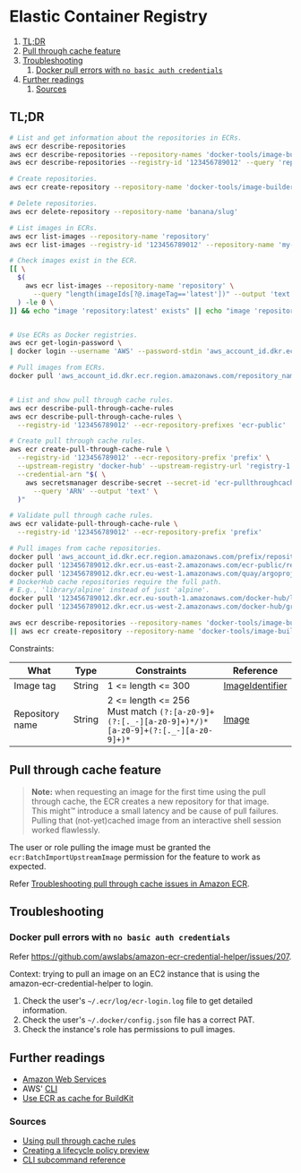# Elastic Container Registry

1. [TL;DR](#tldr)
1. [Pull through cache feature](#pull-through-cache-feature)
1. [Troubleshooting](#troubleshooting)
   1. [Docker pull errors with `no basic auth credentials`](#docker-pull-errors-with-no-basic-auth-credentials)
1. [Further readings](#further-readings)
   1. [Sources](#sources)

## TL;DR

```sh
# List and get information about the repositories in ECRs.
aws ecr describe-repositories
aws ecr describe-repositories --repository-names 'docker-tools/image-builder'
aws ecr describe-repositories --registry-id '123456789012' --query 'repositories[].repositoryName'

# Create repositories.
aws ecr create-repository --repository-name 'docker-tools/image-builder'

# Delete repositories.
aws ecr delete-repository --repository-name 'banana/slug'

# List images in ECRs.
aws ecr list-images --repository-name 'repository'
aws ecr list-images --registry-id '123456789012' --repository-name 'my-image'

# Check images exist in the ECR.
[[ \
  $(
    aws ecr list-images --repository-name 'repository' \
      --query "length(imageIds[?@.imageTag=='latest'])" --output 'text' \
  ) -le 0 \
]] && echo "image 'repository:latest' exists" || echo "image 'repository:latest' does not exist"


# Use ECRs as Docker registries.
aws ecr get-login-password \
| docker login --username 'AWS' --password-stdin 'aws_account_id.dkr.ecr.region.amazonaws.com'

# Pull images from ECRs.
docker pull 'aws_account_id.dkr.ecr.region.amazonaws.com/repository_name/image_name:tag'


# List and show pull through cache rules.
aws ecr describe-pull-through-cache-rules
aws ecr describe-pull-through-cache-rules \
  --registry-id '123456789012' --ecr-repository-prefixes 'ecr-public' 'quay'

# Create pull through cache rules.
aws ecr create-pull-through-cache-rule \
  --registry-id '123456789012' --ecr-repository-prefix 'prefix' \
  --upstream-registry 'docker-hub' --upstream-registry-url 'registry-1.docker.io' \
  --credential-arn "$( \
    aws secretsmanager describe-secret --secret-id 'ecr-pullthroughcache/docker-hub' \
      --query 'ARN' --output 'text' \
  )"

# Validate pull through cache rules.
aws ecr validate-pull-through-cache-rule \
  --registry-id '123456789012' --ecr-repository-prefix 'prefix'

# Pull images from cache repositories.
docker pull 'aws_account_id.dkr.ecr.region.amazonaws.com/prefix/repository_name/image_name:tag'
docker pull '123456789012.dkr.ecr.us-east-2.amazonaws.com/ecr-public/repository_name/image_name:tag'
docker pull '123456789012.dkr.ecr.eu-west-1.amazonaws.com/quay/argoproj/argocd:v2.10.0'
# DockerHub cache repositories require the full path.
# E.g., 'library/alpine' instead of just 'alpine'.
docker pull '123456789012.dkr.ecr.eu-south-1.amazonaws.com/docker-hub/library/nginx:perl'
docker pull '123456789012.dkr.ecr.us-west-2.amazonaws.com/docker-hub/grafana/grafana'
```

```sh
aws ecr describe-repositories --repository-names 'docker-tools/image-builder' \
|| aws ecr create-repository --repository-name 'docker-tools/image-builder'
```

Constraints:

| What            | Type   | Constraints                                                                                        | Reference                                                                                             |
| --------------- | ------ | -------------------------------------------------------------------------------------------------- | ----------------------------------------------------------------------------------------------------- |
| Image tag       | String | 1 <= length <= 300                                                                                 | [ImageIdentifier](https://docs.aws.amazon.com/AmazonECR/latest/APIReference/API_ImageIdentifier.html) |
| Repository name | String | 2 <= length <= 256<br/>Must match `(?:[a-z0-9]+(?:[._-][a-z0-9]+)*/)*[a-z0-9]+(?:[._-][a-z0-9]+)*` | [Image](https://docs.aws.amazon.com/AmazonECR/latest/APIReference/API_Image.html)                     |

## Pull through cache feature

> **Note:** when requesting an image for the first time using the pull through cache, the ECR creates a new repository
> for that image.<br>
> This might™ introduce a small latency and be cause of pull failures. Pulling that (not-yet)cached image from an
> interactive shell session worked flawlessly.

The user or role pulling the image must be granted the `ecr:BatchImportUpstreamImage` permission for the feature to
work as expected.

Refer [Troubleshooting pull through cache issues in Amazon ECR].

## Troubleshooting

### Docker pull errors with `no basic auth credentials`

Refer <https://github.com/awslabs/amazon-ecr-credential-helper/issues/207>.

Context: trying to pull an image on an EC2 instance that is using the amazon-ecr-credential-helper to login.

1. Check the user's `~/.ecr/log/ecr-login.log` file to get detailed information.
1. Check the user's `~/.docker/config.json` file has a correct PAT.
1. Check the instance's role has permissions to pull images.

## Further readings

- [Amazon Web Services]
- AWS' [CLI]
- [Use ECR as cache for BuildKit][announcing remote cache support in amazon ecr for buildkit clients]

### Sources

- [Using pull through cache rules]
- [Creating a lifecycle policy preview]
- [CLI subcommand reference]

<!--
  Reference
  ═╬═Time══
  -->

<!-- Knowledge base -->
[amazon web services]: README.md
[cli]: cli.md

<!-- Files -->
<!-- Upstream -->
[announcing remote cache support in amazon ecr for buildkit clients]: https://aws.amazon.com/blogs/containers/announcing-remote-cache-support-in-amazon-ecr-for-buildkit-clients/
[cli subcommand reference]: https://docs.aws.amazon.com/cli/latest/reference/ecr/
[creating a lifecycle policy preview]: https://docs.aws.amazon.com/AmazonECR/latest/userguide/lpp_creation.html
[using pull through cache rules]: https://docs.aws.amazon.com/AmazonECR/latest/userguide/pull-through-cache.html
[Troubleshooting pull through cache issues in Amazon ECR]: https://docs.aws.amazon.com/AmazonECR/latest/userguide/error-pullthroughcache.html
